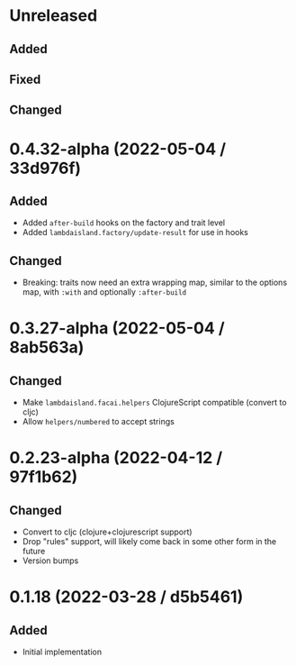 # Unreleased

## Added

## Fixed

## Changed

# 0.4.32-alpha (2022-05-04 / 33d976f)

## Added

- Added `after-build` hooks on the factory and trait level
- Added `lambdaisland.factory/update-result` for use in hooks

## Changed

- Breaking: traits now need an extra wrapping map, similar to the options map, with `:with` and optionally `:after-build`

# 0.3.27-alpha (2022-05-04 / 8ab563a)

## Changed

- Make `lambdaisland.facai.helpers` ClojureScript compatible (convert to cljc) 
- Allow `helpers/numbered` to accept strings

# 0.2.23-alpha (2022-04-12 / 97f1b62)

## Changed

- Convert to cljc (clojure+clojurescript support)
- Drop "rules" support, will likely come back in some other form in the future
- Version bumps

# 0.1.18 (2022-03-28 / d5b5461)

## Added

- Initial implementation